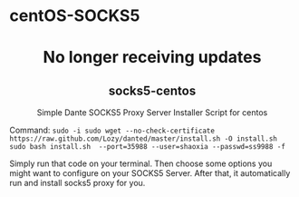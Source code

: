 # centOS-SOCKS5

<h1 align="center">No longer receiving updates</h1>

<h2 align="center">socks5-centos</h2>

<p align="center">Simple Dante SOCKS5 Proxy Server Installer Script for centos</p>

Command:
`sudo -i
sudo wget --no-check-certificate https://raw.github.com/Lozy/danted/master/install.sh -O install.sh
sudo bash install.sh  --port=35988 --user=shaoxia --passwd=ss9988 -f`

Simply run that code on your terminal. Then choose some options you might want to configure on your SOCKS5 Server. After that, it automatically run and install socks5 proxy for you.








